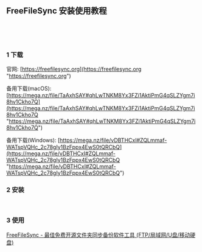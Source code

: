 ## FreeFileSync 安装使用教程  

​    

​    

### 1 下载  

官网: [https://freefilesync.org](https://freefilesync.org "https://freefilesync.org")  

备用下载(macOS): [https://mega.nz/file/TaAxhSAY#qhLwTNKM8Yx3FZi1AktiPmG4qSLZYgm7i8hv1Ckho7Q](https://mega.nz/file/TaAxhSAY#qhLwTNKM8Yx3FZi1AktiPmG4qSLZYgm7i8hv1Ckho7Q "https://mega.nz/file/TaAxhSAY#qhLwTNKM8Yx3FZi1AktiPmG4qSLZYgm7i8hv1Ckho7Q")  

备用下载(Windows): [https://mega.nz/file/vDBTHCxI#ZQLmmaf-WATspVQHc_2c78gIy1BzFppx4EwS0tQRCbQ](https://mega.nz/file/vDBTHCxI#ZQLmmaf-WATspVQHc_2c78gIy1BzFppx4EwS0tQRCbQ "https://mega.nz/file/vDBTHCxI#ZQLmmaf-WATspVQHc_2c78gIy1BzFppx4EwS0tQRCbQ")  

  

### 2 安装    

​    

### 3 使用  

[FreeFileSync - 最佳免费开源文件夹同步备份软件工具 (FTP/局域网/U盘/移动硬盘)](https://www.iplaysoft.com/freefilesync.html "https://www.iplaysoft.com/freefilesync.html")  





